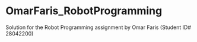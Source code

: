 # OmarFaris_RobotProgramming
Solution for the Robot Programming assignment by Omar Faris (Student ID# 28042200)
